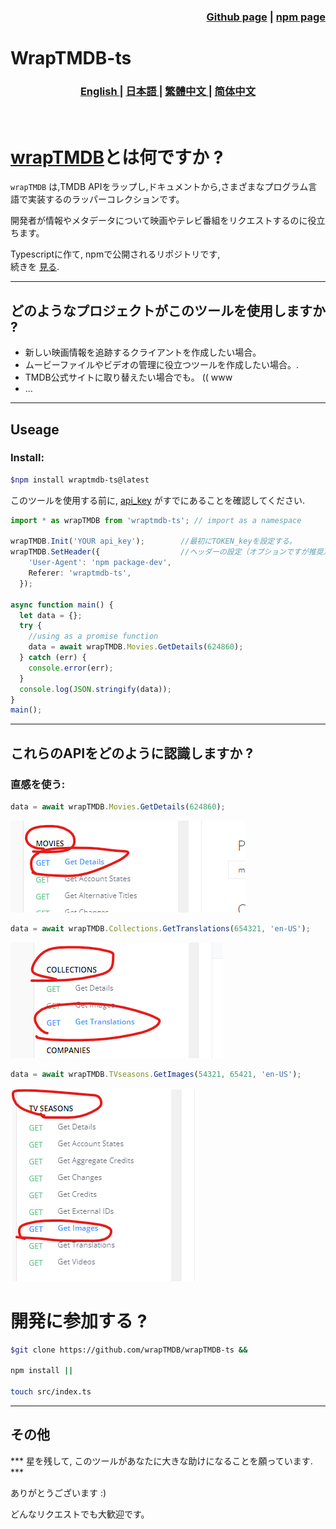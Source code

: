 
<h3 align="right">
<a href="https://github.com/wrapTMDB/wrapTMDB-ts">Github page</a> |
<a href="https://www.npmjs.com/package/wraptmdb-ts">npm page</a>  
</h3>


# WrapTMDB-ts  
<h3>
<p align="center">
<a href="README.md"> English </a>|
<a href="/docs/README_ja.md"> 日本語 </a>|
<a href="/docs/README_zh-tw.md"> 繁體中文 </a>|
<a href="/docs/README_zh-ch.md"> 简体中文 </a>
</p>
</h3>
<br/>

# [wrapTMDB](https://github.com/wrapTMDB/wrapTMDB)とは何ですか ?

```wrapTMDB``` は,TMDB APIをラップし,ドキュメントから,さまざまなプログラム言語で実装するのラッパーコレクションです。

開発者が情報やメタデータについて映画やテレビ番組をリクエストするのに役立ちます。<br/>

Typescriptに作て, npmで公開されるリポジトリです,<br/>
続きを [見る](https://github.com/wrapTMDB/wrapTMDB).
___
## どのようなプロジェクトがこのツールを使用しますか ?

- 新しい映画情報を追跡するクライアントを作成したい場合。
- ムービーファイルやビデオの管理に役立つツールを作成したい場合。.
- TMDB公式サイトに取り替えたい場合でも。 (( www
- ...

___
## Useage

### Install:

```bash
$npm install wraptmdb-ts@latest
```

このツールを使用する前に, [api_key](https://developers.themoviedb.org/3/getting-started/authentication) がすでにあることを確認してください.
<br/>

``` Typescript
import * as wrapTMDB from 'wraptmdb-ts'; // import as a namespace

wrapTMDB.Init('YOUR api_key');        //最初にTOKEN_keyを設定する。 
wrapTMDB.SetHeader({                  //ヘッダーの設定（オプションですが推奨）
    'User-Agent': 'npm package-dev',
    Referer: 'wraptmdb-ts',
  });

async function main() {
  let data = {};
  try {
    //using as a promise function
    data = await wrapTMDB.Movies.GetDetails(624860); 
  } catch (err) {
    console.error(err);
  }
  console.log(JSON.stringify(data));
}
main();
```
___

## これらのAPIをどのように認識しますか ?

### 直感を使う:

```Typescript
data = await wrapTMDB.Movies.GetDetails(624860);
```
![alt text](172714.png)

```Typescript
data = await wrapTMDB.Collections.GetTranslations(654321, 'en-US');
```
![alt text](172927.png)

```Typescript
data = await wrapTMDB.TVseasons.GetImages(54321, 65421, 'en-US');
```
![alt text](172331.png)



# 開発に参加する ?
```bash
$git clone https://github.com/wrapTMDB/wrapTMDB-ts &&

npm install ||

touch src/index.ts 
```

___
## その他

*** 星を残して, このツールがあなたに大きな助けになることを願っています. ***

ありがとうございます :)

どんなリクエストでも大歓迎です。